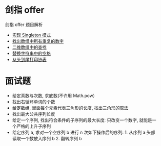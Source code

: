 # 剑指 offer
剑指 offer 题目解析

* [实现 Singleton 模式](articles\/01-Singleton.md)
* [找出数组中所有重复的数字](articles\/02-Remove-Duplicated-Number.md)
* [二维数组中的查找](articles\/03-Find-Number-In-Matrix.md)
* [替换字符串中的空格](articles\/04-Replace-Blank.md)
* [从头到尾打印链表](articles\05-Print-Linked-List-From-Tail-To-Head.md)

# 面试题
* 给定真数与次数, 求底数(不许用 Math.pow)
* 找出右循环单词的个数
* 给定数组, 里面每个元素代表三角形的长度, 找出三角形的取法
* 找出最大公共序列长度
* 给定一个序列, 找出符合条件的子序列的最大长度: 只改变一个数字, 就能是一个严格的上升子序列
* 给定序列 a, 求对一个空序列 b 进行 n 次如下操作后的序列: 1. 从序列 a 头部读取一个数放入序列 b 2. 翻转序列 b 